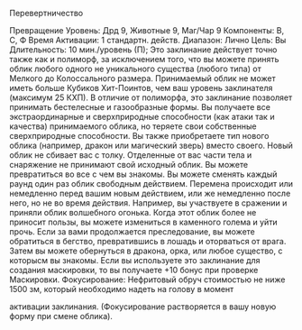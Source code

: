 
Перевертничество

Превращение
Уровень: Дрд 9, Животные 9, Маг/Чар 9
Компоненты: В, С, Ф
Время Активации: 1 стандартн. действ.
Диапазон: Лично
Цель: Вы
Длительность: 10 мин./уровень (П);
Это заклинание действует точно также
как и полиморф, за исключением того,
что вы можете принять облик любого
одного не уникального существа (любого типа) от Мелкого до Колоссального
размера. Принимаемый облик не может
иметь больше Кубиков Хит-Поинтов,
чем ваш уровень заклинателя (максимум
25 КХП). В отличие от полиморфа, это
заклинание позволяет принимать бестелесные и газообразные формы.
Вы получаете все экстраординарные и
сверхприродные способности (как атаки
так и качества) принимаемого облика, но
теряете свои собственные сверхприродные способности. Вы также приобретаете тип нового облика (например, дракон
или магический зверь) вместо своего.
Новый облик не сбивает вас с толку. Отделенные от вас части тела и снаряжение
не принимают свой исходный облик.
Вы можете превратиться во все с чем
вы знакомы. Вы можете сменять каждый раунд один раз облик свободным
действием. Перемена происходит или
немедленно перед вашим новым действием, или же немедленно после него,
но не во время действия. Например, вы
участвуете в сражении и приняли облик
волшебного огонька. Когда этот облик
более не приносит пользы, вы можете
измениться в каменного голема и уйти
прочь. Если за вами продолжается преследование, вы можете обратиться в
бегство, превратившись в лошадь и оторваться от врага. Затем вы можете обернуться в дракона, орка, или любое существо, с которысм вы знакомы.
Если вы используете это заклинание
для создания маскировки, то вы получаете +10 бонус при проверке Маскировки.
Фокусирование: Нефритовый обруч
стоимостью не ниже 1500 зм, который
необходимо надеть на голову в момент

активации заклинания. (Фокусирование
растворяется в вашу новую форму при
смене облика).